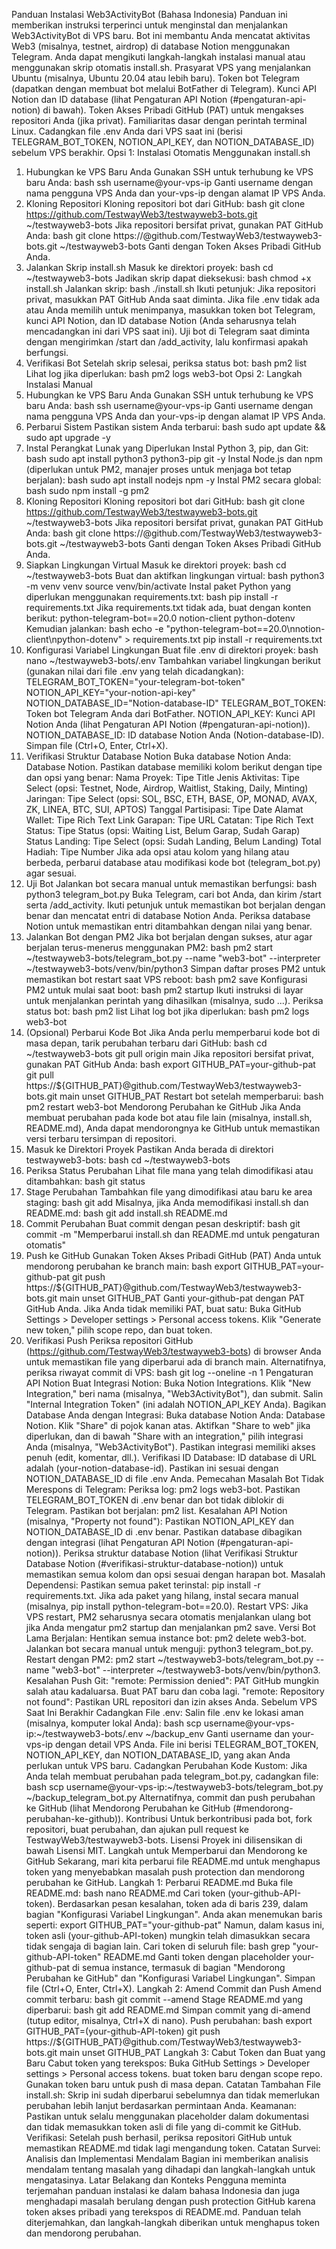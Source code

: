 Panduan Instalasi Web3ActivityBot (Bahasa Indonesia)
Panduan ini memberikan instruksi terperinci untuk menginstal dan menjalankan Web3ActivityBot di VPS baru. Bot ini membantu Anda mencatat aktivitas Web3 (misalnya, testnet, airdrop) di database Notion menggunakan Telegram. Anda dapat mengikuti langkah-langkah instalasi manual atau menggunakan skrip otomatis install.sh.
Prasyarat
VPS yang menjalankan Ubuntu (misalnya, Ubuntu 20.04 atau lebih baru).
Token bot Telegram (dapatkan dengan membuat bot melalui BotFather di Telegram).
Kunci API Notion dan ID database (lihat Pengaturan API Notion (#pengaturan-api-notion) di bawah).
Token Akses Pribadi GitHub (PAT) untuk mengakses repositori Anda (jika privat).
Familiaritas dasar dengan perintah terminal Linux.
Cadangkan file .env Anda dari VPS saat ini (berisi TELEGRAM_BOT_TOKEN, NOTION_API_KEY, dan NOTION_DATABASE_ID) sebelum VPS berakhir.
Opsi 1: Instalasi Otomatis Menggunakan install.sh
1. Hubungkan ke VPS Baru Anda
Gunakan SSH untuk terhubung ke VPS baru Anda:
bash
ssh username@your-vps-ip
Ganti username dengan nama pengguna VPS Anda dan your-vps-ip dengan alamat IP VPS Anda.
2. Kloning Repositori
Kloning repositori bot dari GitHub:
bash
git clone https://github.com/TestwayWeb3/testwayweb3-bots.git ~/testwayweb3-bots
Jika repositori bersifat privat, gunakan PAT GitHub Anda:
bash
git clone https://<your-github-pat>@github.com/TestwayWeb3/testwayweb3-bots.git ~/testwayweb3-bots
Ganti <your-github-pat> dengan Token Akses Pribadi GitHub Anda.
3. Jalankan Skrip install.sh
Masuk ke direktori proyek:
bash
cd ~/testwayweb3-bots
Jadikan skrip dapat dieksekusi:
bash
chmod +x install.sh
Jalankan skrip:
bash
./install.sh
Ikuti petunjuk:
Jika repositori privat, masukkan PAT GitHub Anda saat diminta.
Jika file .env tidak ada atau Anda memilih untuk menimpanya, masukkan token bot Telegram, kunci API Notion, dan ID database Notion (Anda seharusnya telah mencadangkan ini dari VPS saat ini).
Uji bot di Telegram saat diminta dengan mengirimkan /start dan /add_activity, lalu konfirmasi apakah berfungsi.
4. Verifikasi Bot
Setelah skrip selesai, periksa status bot:
bash
pm2 list
Lihat log jika diperlukan:
bash
pm2 logs web3-bot
Opsi 2: Langkah Instalasi Manual
1. Hubungkan ke VPS Baru Anda
Gunakan SSH untuk terhubung ke VPS baru Anda:
bash
ssh username@your-vps-ip
Ganti username dengan nama pengguna VPS Anda dan your-vps-ip dengan alamat IP VPS Anda.
2. Perbarui Sistem
Pastikan sistem Anda terbarui:
bash
sudo apt update && sudo apt upgrade -y
3. Instal Perangkat Lunak yang Diperlukan
Instal Python 3, pip, dan Git:
bash
sudo apt install python3 python3-pip git -y
Instal Node.js dan npm (diperlukan untuk PM2, manajer proses untuk menjaga bot tetap berjalan):
bash
sudo apt install nodejs npm -y
Instal PM2 secara global:
bash
sudo npm install -g pm2
4. Kloning Repositori
Kloning repositori bot dari GitHub:
bash
git clone https://github.com/TestwayWeb3/testwayweb3-bots.git ~/testwayweb3-bots
Jika repositori bersifat privat, gunakan PAT GitHub Anda:
bash
git clone https://<your-github-pat>@github.com/TestwayWeb3/testwayweb3-bots.git ~/testwayweb3-bots
Ganti <your-github-pat> dengan Token Akses Pribadi GitHub Anda.
5. Siapkan Lingkungan Virtual
Masuk ke direktori proyek:
bash
cd ~/testwayweb3-bots
Buat dan aktifkan lingkungan virtual:
bash
python3 -m venv venv
source venv/bin/activate
Instal paket Python yang diperlukan menggunakan requirements.txt:
bash
pip install -r requirements.txt
Jika requirements.txt tidak ada, buat dengan konten berikut:
python-telegram-bot==20.0
notion-client
python-dotenv
Kemudian jalankan:
bash
echo -e "python-telegram-bot==20.0\nnotion-client\npython-dotenv" > requirements.txt
pip install -r requirements.txt
6. Konfigurasi Variabel Lingkungan
Buat file .env di direktori proyek:
bash
nano ~/testwayweb3-bots/.env
Tambahkan variabel lingkungan berikut (gunakan nilai dari file .env yang telah dicadangkan):
TELEGRAM_BOT_TOKEN="your-telegram-bot-token"
NOTION_API_KEY="your-notion-api-key"
NOTION_DATABASE_ID="Notion-database-ID"
TELEGRAM_BOT_TOKEN: Token bot Telegram Anda dari BotFather.
NOTION_API_KEY: Kunci API Notion Anda (lihat Pengaturan API Notion (#pengaturan-api-notion)).
NOTION_DATABASE_ID: ID database Notion Anda (Notion-database-ID).
Simpan file (Ctrl+O, Enter, Ctrl+X).
7. Verifikasi Struktur Database Notion
Buka database Notion Anda: Database Notion.
Pastikan database memiliki kolom berikut dengan tipe dan opsi yang benar:
Nama Proyek: Tipe Title
Jenis Aktivitas: Tipe Select (opsi: Testnet, Node, Airdrop, Waitlist, Staking, Daily, Minting)
Jaringan: Tipe Select (opsi: SOL, BSC, ETH, BASE, OP, MONAD, AVAX, ZK, LINEA, BTC, SUI, APTOS)
Tanggal Partisipasi: Tipe Date
Alamat Wallet: Tipe Rich Text
Link Garapan: Tipe URL
Catatan: Tipe Rich Text
Status: Tipe Status (opsi: Waiting List, Belum Garap, Sudah Garap)
Status Landing: Tipe Select (opsi: Sudah Landing, Belum Landing)
Total Hadiah: Tipe Number
Jika ada opsi atau kolom yang hilang atau berbeda, perbarui database atau modifikasi kode bot (telegram_bot.py) agar sesuai.
8. Uji Bot
Jalankan bot secara manual untuk memastikan berfungsi:
bash
python3 telegram_bot.py
Buka Telegram, cari bot Anda, dan kirim /start serta /add_activity. Ikuti petunjuk untuk memastikan bot berjalan dengan benar dan mencatat entri di database Notion Anda.
Periksa database Notion untuk memastikan entri ditambahkan dengan nilai yang benar.
9. Jalankan Bot dengan PM2
Jika bot berjalan dengan sukses, atur agar berjalan terus-menerus menggunakan PM2:
bash
pm2 start ~/testwayweb3-bots/telegram_bot.py --name "web3-bot" --interpreter ~/testwayweb3-bots/venv/bin/python3
Simpan daftar proses PM2 untuk memastikan bot restart saat VPS reboot:
bash
pm2 save
Konfigurasi PM2 untuk mulai saat boot:
bash
pm2 startup
Ikuti instruksi di layar untuk menjalankan perintah yang dihasilkan (misalnya, sudo ...).
Periksa status bot:
bash
pm2 list
Lihat log bot jika diperlukan:
bash
pm2 logs web3-bot
10. (Opsional) Perbarui Kode Bot
Jika Anda perlu memperbarui kode bot di masa depan, tarik perubahan terbaru dari GitHub:
bash
cd ~/testwayweb3-bots
git pull origin main
Jika repositori bersifat privat, gunakan PAT GitHub Anda:
bash
export GITHUB_PAT=your-github-pat
git pull https://${GITHUB_PAT}@github.com/TestwayWeb3/testwayweb3-bots.git main
unset GITHUB_PAT
Restart bot setelah memperbarui:
bash
pm2 restart web3-bot
Mendorong Perubahan ke GitHub
Jika Anda membuat perubahan pada kode bot atau file lain (misalnya, install.sh, README.md), Anda dapat mendorongnya ke GitHub untuk memastikan versi terbaru tersimpan di repositori.
1. Masuk ke Direktori Proyek
Pastikan Anda berada di direktori testwayweb3-bots:
bash
cd ~/testwayweb3-bots
2. Periksa Status Perubahan
Lihat file mana yang telah dimodifikasi atau ditambahkan:
bash
git status
3. Stage Perubahan
Tambahkan file yang dimodifikasi atau baru ke area staging:
bash
git add <file1> <file2>
Misalnya, jika Anda memodifikasi install.sh dan README.md:
bash
git add install.sh README.md
4. Commit Perubahan
Buat commit dengan pesan deskriptif:
bash
git commit -m "Memperbarui install.sh dan README.md untuk pengaturan otomatis"
5. Push ke GitHub
Gunakan Token Akses Pribadi GitHub (PAT) Anda untuk mendorong perubahan ke branch main:
bash
export GITHUB_PAT=your-github-pat
git push https://${GITHUB_PAT}@github.com/TestwayWeb3/testwayweb3-bots.git main
unset GITHUB_PAT
Ganti your-github-pat dengan PAT GitHub Anda. Jika Anda tidak memiliki PAT, buat satu:
Buka GitHub Settings > Developer settings > Personal access tokens.
Klik "Generate new token," pilih scope repo, dan buat token.
6. Verifikasi Push
Periksa repositori GitHub (https://github.com/TestwayWeb3/testwayweb3-bots) di browser Anda untuk memastikan file yang diperbarui ada di branch main.
Alternatifnya, periksa riwayat commit di VPS:
bash
git log --oneline -n 1
Pengaturan API Notion
Buat Integrasi Notion:
Buka Notion Integrations.
Klik "New Integration," beri nama (misalnya, "Web3ActivityBot"), dan submit.
Salin "Internal Integration Token" (ini adalah NOTION_API_KEY Anda).
Bagikan Database Anda dengan Integrasi:
Buka database Notion Anda: Database Notion.
Klik "Share" di pojok kanan atas.
Aktifkan "Share to web" jika diperlukan, dan di bawah "Share with an integration," pilih integrasi Anda (misalnya, "Web3ActivityBot").
Pastikan integrasi memiliki akses penuh (edit, komentar, dll.).
Verifikasi ID Database:
ID database di URL adalah (your-notion-database-id). Pastikan ini sesuai dengan NOTION_DATABASE_ID di file .env Anda.
Pemecahan Masalah
Bot Tidak Merespons di Telegram:
Periksa log: pm2 logs web3-bot.
Pastikan TELEGRAM_BOT_TOKEN di .env benar dan bot tidak diblokir di Telegram.
Pastikan bot berjalan: pm2 list.
Kesalahan API Notion (misalnya, "Property not found"):
Pastikan NOTION_API_KEY dan NOTION_DATABASE_ID di .env benar.
Pastikan database dibagikan dengan integrasi (lihat Pengaturan API Notion (#pengaturan-api-notion)).
Periksa struktur database Notion (lihat Verifikasi Struktur Database Notion (#verifikasi-struktur-database-notion)) untuk memastikan semua kolom dan opsi sesuai dengan harapan bot.
Masalah Dependensi:
Pastikan semua paket terinstal: pip install -r requirements.txt.
Jika ada paket yang hilang, instal secara manual (misalnya, pip install python-telegram-bot==20.0).
Restart VPS:
Jika VPS restart, PM2 seharusnya secara otomatis menjalankan ulang bot jika Anda mengatur pm2 startup dan menjalankan pm2 save.
Versi Bot Lama Berjalan:
Hentikan semua instance bot: pm2 delete web3-bot.
Jalankan bot secara manual untuk menguji: python3 telegram_bot.py.
Restart dengan PM2: pm2 start ~/testwayweb3-bots/telegram_bot.py --name "web3-bot" --interpreter ~/testwayweb3-bots/venv/bin/python3.
Kesalahan Push Git:
"remote: Permission denied": PAT GitHub mungkin salah atau kadaluarsa. Buat PAT baru dan coba lagi.
"remote: Repository not found": Pastikan URL repositori dan izin akses Anda.
Sebelum VPS Saat Ini Berakhir
Cadangkan File .env:
Salin file .env ke lokasi aman (misalnya, komputer lokal Anda):
bash
scp username@your-vps-ip:~/testwayweb3-bots/.env ~/backup_env
Ganti username dan your-vps-ip dengan detail VPS Anda.
File ini berisi TELEGRAM_BOT_TOKEN, NOTION_API_KEY, dan NOTION_DATABASE_ID, yang akan Anda perlukan untuk VPS baru.
Cadangkan Perubahan Kode Kustom:
Jika Anda telah membuat perubahan pada telegram_bot.py, cadangkan file:
bash
scp username@your-vps-ip:~/testwayweb3-bots/telegram_bot.py ~/backup_telegram_bot.py
Alternatifnya, commit dan push perubahan ke GitHub (lihat Mendorong Perubahan ke GitHub (#mendorong-perubahan-ke-github)).
Kontribusi
Untuk berkontribusi pada bot, fork repositori, buat perubahan, dan ajukan pull request ke TestwayWeb3/testwayweb3-bots.
Lisensi
Proyek ini dilisensikan di bawah Lisensi MIT.
Langkah untuk Memperbarui dan Mendorong ke GitHub
Sekarang, mari kita perbarui file README.md untuk menghapus token yang menyebabkan masalah push protection dan mendorong perubahan ke GitHub.
Langkah 1: Perbarui README.md
Buka file README.md:
bash
nano README.md
Cari token (your-github-API-token). Berdasarkan pesan kesalahan, token ada di baris 239, dalam bagian "Konfigurasi Variabel Lingkungan". Anda akan menemukan baris seperti:
export GITHUB_PAT="your-github-pat"
Namun, dalam kasus ini, token asli (your-github-API-token) mungkin telah dimasukkan secara tidak sengaja di bagian lain. Cari token di seluruh file:
bash
grep "your-github-API-token" README.md
Ganti token dengan placeholder your-github-pat di semua instance, termasuk di bagian "Mendorong Perubahan ke GitHub" dan "Konfigurasi Variabel Lingkungan".
Simpan file (Ctrl+O, Enter, Ctrl+X).
Langkah 2: Amend Commit dan Push
Amend commit terbaru:
bash
git commit --amend
Stage README.md yang diperbarui:
bash
git add README.md
Simpan commit yang di-amend (tutup editor, misalnya, Ctrl+X di nano).
Push perubahan:
bash
export GITHUB_PAT=(your-github-API-token)
git push https://${GITHUB_PAT}@github.com/TestwayWeb3/testwayweb3-bots.git main
unset GITHUB_PAT
Langkah 3: Cabut Token dan Buat yang Baru
Cabut token yang terekspos:
Buka GitHub Settings > Developer settings > Personal access tokens.
buat token baru dengan scope repo.
Gunakan token baru untuk push di masa depan.
Catatan Tambahan
File install.sh: Skrip ini sudah diperbarui sebelumnya dan tidak memerlukan perubahan lebih lanjut berdasarkan permintaan Anda.
Keamanan: Pastikan untuk selalu menggunakan placeholder dalam dokumentasi dan tidak memasukkan token asli di file yang di-commit ke GitHub.
Verifikasi: Setelah push berhasil, periksa repositori GitHub untuk memastikan README.md tidak lagi mengandung token.
Catatan Survei: Analisis dan Implementasi Mendalam
Bagian ini memberikan analisis mendalam tentang masalah yang dihadapi dan langkah-langkah untuk mengatasinya.
Latar Belakang dan Konteks
Pengguna meminta terjemahan panduan instalasi ke dalam bahasa Indonesia dan juga menghadapi masalah berulang dengan push protection GitHub karena token akses pribadi yang terekspos di README.md. Panduan telah diterjemahkan, dan langkah-langkah diberikan untuk menghapus token dan mendorong perubahan.
